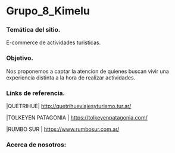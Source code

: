 # Grupo_8_Kimelu

### Temática del sitio.
E-commerce de actividades turisticas.


### Objetivo.
Nos proponemos a captar la atencion de quienes buscan vivir una experiencia distinta a la hora de realizar actividades.
### Links de referencia.

|QUETRIHUE| http://quetrihueviajesyturismo.tur.ar/ 


|TOLKEYEN PATAGONIA | https://tolkeyenpatagonia.com/ 


|RUMBO SUR | https://www.rumbosur.com.ar/ 




### Acerca de nosotros:



